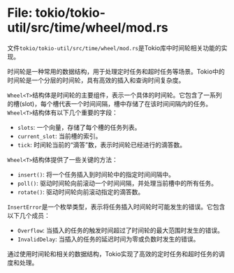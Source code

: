 # File: tokio/tokio-util/src/time/wheel/mod.rs

文件`tokio/tokio-util/src/time/wheel/mod.rs`是Tokio库中时间轮相关功能的实现。

时间轮是一种常用的数据结构，用于处理定时任务和超时任务等场景。Tokio中的时间轮是一个分层的时间轮，具有高效的插入和查询时间复杂度。

`Wheel<T>`结构体是时间轮的主要组件，表示一个具体的时间轮。它包含了一系列的槽(slot)，每个槽代表一个时间间隔，槽中存储了在该时间间隔内的任务。`Wheel<T>`结构体有以下几个重要的字段：

- `slots`: 一个向量，存储了每个槽的任务列表。
- `current_slot`: 当前槽的索引。
- `tick`: 时间轮当前的“滴答”数，表示时间轮已经进行的滴答数。

`Wheel<T>`结构体提供了一些关键的方法：

- `insert()`: 将一个任务插入到时间轮中的指定时间间隔中。
- `poll()`: 驱动时间轮向前滚动一个时间间隔，并处理当前槽中的所有任务。
- `rotate()`: 驱动时间轮向前滚动指定的滴答数。

`InsertError`是一个枚举类型，表示将任务插入时间轮时可能发生的错误。它包含以下几个成员：

- `Overflow`: 当插入的任务的触发时间超过了时间轮的最大范围时发生的错误。
- `InvalidDelay`: 当插入的任务的延迟时间为零或负数时发生的错误。

通过使用时间轮和相关的数据结构，Tokio实现了高效的定时任务和超时任务的调度和处理。


